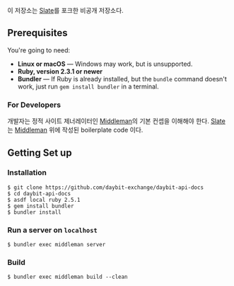 
이 저장소는 [Slate](https://github.com/lord/slate)를 포크한 비공개 저장소다.

## Prerequisites

You're going to need:

 - **Linux or macOS** — Windows may work, but is unsupported.
 - **Ruby, version 2.3.1 or newer**
 - **Bundler** — If Ruby is already installed, but the `bundle` command doesn't work, just run `gem install bundler` in a terminal.

### For Developers
개발자는 정적 사이트 제너레이터인 [Middleman](https://github.com/middleman/middleman)의 기본 컨셉을 이해해야 한다. [Slate](https://github.com/lord/slate)는 [Middleman](https://github.com/middleman/middleman) 위에 작성된 boilerplate code 이다.

## Getting Set up

### Installation
```shell
$ git clone https://github.com/daybit-exchange/daybit-api-docs
$ cd daybit-api-docs
$ asdf local ruby 2.5.1
$ gem install bundler
$ bundler install
```

### Run a server on `localhost`
```shell
$ bundler exec middleman server
```

### Build
```shell
$ bundler exec middleman build --clean
```

